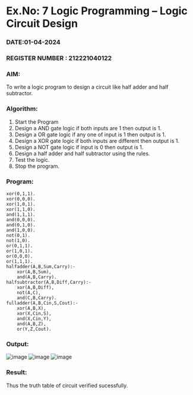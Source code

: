 # Ex.No: 7  Logic Programming –  Logic Circuit Design
### DATE:01-04-2024                                                                  
### REGISTER NUMBER : 212221040122
### AIM: 
To write a logic program to design a circuit like half adder and half subtractor.
###  Algorithm:
1. Start the Program
2. Design a AND gate logic if both inputs are 1 then output is 1.
3. Design a OR gate logic if any one of input is 1 then output is 1.
4. Design a XOR gate logic if both inputs are different then output is 1.
5. Design a NOT gate logic if input is 0 then output is 1.
6. Design a half adder and half subtractor using the rules.
7. Test the logic.
8. Stop the program.

### Program:
```
xor(0,1,1).
xor(0,0,0).
xor(1,0,1).
xor(1,1,0).
and(1,1,1).
and(0,0,0).
and(0,1,0).
and(1,0,0).
not(0,1).
not(1,0).
or(0,1,1).
or(1,0,1).
or(0,0,0).
or(1,1,1).
halfadder(A,B,Sum,Carry):-
    xor(A,B,Sum),
    and(A,B,Carry).
halfsubtractor(A,B,Diff,Carry):-
    xor(A,B,Diff),
    not(A,C),
    and(C,B,Carry).
fulladder(A,B,Cin,S,Cout):-
    xor(A,B,X),
    xor(X,Cin,S),
    and(X,Cin,Y),
    and(A,B,Z),
    or(Y,Z,Cout).
```
### Output:
![image](https://github.com/Poojariyaa/AI_Lab_2023-24/assets/127511817/387f7b5b-2e33-478a-96ba-7c216c75b045)
![image](https://github.com/Poojariyaa/AI_Lab_2023-24/assets/127511817/9c384916-9b8c-430a-81ae-575cee4e35ee)
![image](https://github.com/Poojariyaa/AI_Lab_2023-24/assets/127511817/a99f9a1e-066b-4666-824c-92d94e4349df)


### Result:
Thus the truth table of circuit verified sucessfully.

